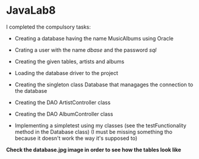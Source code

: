 # JavaLab8
I completed the compulsory tasks:

- Creating a database having the name MusicAlbums using Oracle

- Crating a user with the name *dbase* and the password *sql*

- Creating the given tables, artists and albums

- Loading the database driver to the project 

- Creating the singleton class Database that managages the connection to the database

- Creating the DAO ArtistController class

- Creating the DAO AlbumController class

- Implementing a simpletest using my classes (see the testFunctionality method in the Database class)
(I must be missing something tho because it doesn't work the way it's supposed to)

**Check the database.jpg image in order to see how the tables look like**
